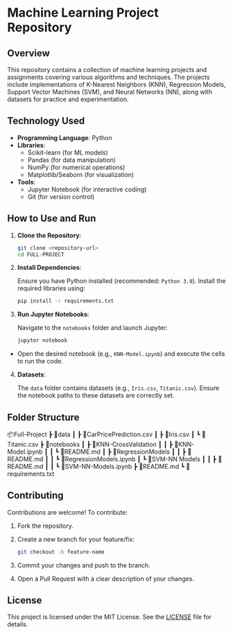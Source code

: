 # Machine Learning Project Repository

## Overview

This repository contains a collection of machine learning projects and assignments covering various algorithms and techniques. The projects include implementations of K-Nearest Neighbors (KNN), Regression Models, Support Vector Machines (SVM), and Neural Networks (NN), along with datasets for practice and experimentation.

## Technology Used

- **Programming Language**: Python
- **Libraries**:
  - Scikit-learn (for ML models)
  - Pandas (for data manipulation)
  - NumPy (for numerical operations)
  - Matplotlib/Seaborn (for visualization)
- **Tools**:
  - Jupyter Notebook (for interactive coding)
  - Git (for version control)

## How to Use and Run

1. **Clone the Repository**:

   ```bash
   git clone <repository-url>
   cd FULL-PROJECT
2. **Install Dependencies**:

    Ensure you have Python installed (recommended: `Python 3.9`). Install the required libraries using:

    ```bash
    pip install -r requirements.txt
3. **Run Jupyter Notebooks**:

    Navigate to the `notebooks` folder and launch Jupyter:

    ```bash
    jupyter notebook

- Open the desired notebook (e.g., `KNN-Model.ipynb`) and execute the cells to run the code.

4. **Datasets**:

    The `data` folder contains datasets (e.g., `Iris.csv`, `Titanic.csv`). Ensure the notebook paths to these datasets are correctly set.

## Folder Structure

📦Full-Project
 ┣ 📂data
 ┃ ┣ 📜CarPricePrediction.csv
 ┃ ┣ 📜Iris.csv
 ┃ ┗ 📜Titanic.csv
 ┣ 📂notebooks
 ┃ ┣ 📂KNN-CrossValidation
 ┃ ┃ ┣ 📜KNN-Model.ipynb
 ┃ ┃ ┗ 📜README.md
 ┃ ┣ 📂RegressionModels
 ┃ ┃ ┣ 📜README.md
 ┃ ┃ ┗ 📜RegressionModels.ipynb
 ┃ ┗ 📂SVM-NN Models
 ┃ ┃ ┣ 📜README.md
 ┃ ┃ ┗ 📜SVM-NN-Models.ipynb
 ┣ 📜README.md
 ┗ 📜requirements.txt

## Contributing

Contributions are welcome! To contribute:

1. Fork the repository.

2. Create a new branch for your feature/fix:

   ```bash
   git checkout -b feature-name

3. Commit your changes and push to the branch.

4. Open a Pull Request with a clear description of your changes.

## License

This project is licensed under the MIT License. See the [LICENSE]() file for details.
